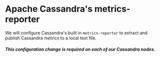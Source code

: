 # Apache Cassandra's metrics-reporter

We will configure Cassandra's built in ` metrics-reporter ` to extract and publish Cassandra metrics to a local text file. <br>

##### This configuration change is required on each of our Cassandra nodes.

